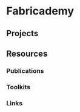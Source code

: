 Fabricademy
================

## Projects

## Resources

### Publications

### Toolkits

### Links

